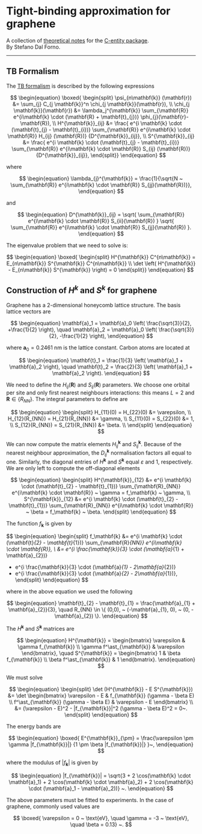 # Tight-binding approximation for graphene

A collection of [theoretical notes](./README.md) for the [C-entity package](https://github.com/t3n0/cntt).  
By Stefano Dal Forno.

***

## TB Formalism

The [TB formalism](./02.tight_binding.md) is described by the following expressions

$$
\begin{equation}
\boxed{
\begin{split}
\psi_{n\mathbf{k}} (\mathbf{r}) &= \sum_{j} C_{j \mathbf{k}}^n \chi_{j \mathbf{k}}(\mathbf{r}), \\
\chi_{j \mathbf{k}}(\mathbf{r}) &= \lambda_j^{\mathbf{k}} \sum_{\mathbf{R}} e^{i\mathbf{k} \cdot (\mathbf{R} + \mathbf{t}_{j})} \phi_{j}(\mathbf{r}-\mathbf{R}), \\
H^{\mathbf{k}}_{ij} &= \frac{ e^{i \mathbf{k} \cdot (\mathbf{t}_{j} - \mathbf{t}_{i})}
\sum_{\mathbf{R}} e^{i\mathbf{k} \cdot \mathbf{R}} H_{ij} (\mathbf{R})}
{D^{\mathbf{k}}_{ij}}, \\
S^{\mathbf{k}}_{ij} &= \frac{ e^{i \mathbf{k} \cdot (\mathbf{t}_{j} - \mathbf{t}_{i})}
\sum_{\mathbf{R}} e^{i\mathbf{k} \cdot \mathbf{R}} S_{ij} (\mathbf{R})}
{D^{\mathbf{k}}_{ij}},
\end{split}}
\end{equation}
$$

where

$$
\begin{equation}
\lambda_{j}^{\mathbf{k}} = \frac{1}{\sqrt{N ~ \sum_{\mathbf{R}} e^{i\mathbf{k} \cdot \mathbf{R}} S_{jj}(\mathbf{R})}},
\end{equation}
$$

and

$$
\begin{equation}
D^{\mathbf{k}}_{ij} =
\sqrt{ \sum_{\mathbf{R}} e^{i\mathbf{k} \cdot \mathbf{R}} S_{ii}(\mathbf{R}) }
\sqrt{ \sum_{\mathbf{R}} e^{i\mathbf{k} \cdot \mathbf{R}} S_{jj}(\mathbf{R}) }.
\end{equation}
$$

The eigenvalue problem that we need to solve is:

$$
\begin{equation}
\boxed{
\begin{split}
H^{\mathbf{k}} C^{n\mathbf{k}} = E_{n\mathbf{k}} S^{\mathbf{k}} C^{n\mathbf{k}} \\
\det \left( H^{\mathbf{k}} - E_{n\mathbf{k}} S^{\mathbf{k}} \right) = 0
\end{split}}
\end{equation}
$$

## Construction of $H^k$ and $S^k$ for graphene

Graphene has a 2-dimensional honeycomb lattice structure. The basis lattice vectors are

$$
\begin{equation}
\mathbf{a}_1 = \mathbf{a}_0 \left( \frac{\sqrt{3}}{2}, +\frac{1}{2} \right), \quad
\mathbf{a}_2 = \mathbf{a}_0 \left( \frac{\sqrt{3}}{2}, -\frac{1}{2} \right),
\end{equation}
$$

where $\mathbf{a}_0 = 0.2461$ nm is the lattice constant.
Carbon atoms are located at

$$
\begin{equation}
\mathbf{t}_1 = \frac{1}{3} \left( \mathbf{a}_1 + \mathbf{a}_2 \right), \quad
\mathbf{t}_2 = \frac{2}{3} \left( \mathbf{a}_1 + \mathbf{a}_2 \right).
\end{equation}
$$

We need to define the $H_{ij}(\mathbf{R})$ and $S_{ij}(\mathbf{R})$ parameters. We choose one orbital per site and only first nearest neighbours interactions:
this means $L = 2$ and $\mathbf{R} \in \{ R_{NN}\}$.
The integral parameters to define are

$$
\begin{equation}
\begin{split}
H_{11}(0) = H_{22}(0) &= \varepsilon, \\
H_{12}(R_{NN}) = H_{21}(R_{NN}) &= \gamma, \\
S_{11}(0) = S_{22}(0) &= 1, \\
S_{12}(R_{NN}) = S_{21}(R_{NN}) &= \beta. \\
\end{split}
\end{equation}
$$

We can now compute the matrix elements $H^{\mathbf{k}}_{ij}$ and $S^{\mathbf{k}}_{ij}$. Because of the nearest neighbour approximation, the $D^{\mathbf{k}}_{ij}$ normalisation factors all equal to one. Similarly, the diagonal entries of $H^{\mathbf{k}}$ and $S^{\mathbf{k}}$ equal $\varepsilon$ and $1$, respectively.
We are only left to compute the off-diagonal elements

$$
\begin{equation}
\begin{split}
H^{\mathbf{k}}_{12} &= e^{i \mathbf{k} \cdot (\mathbf{t}_{2} - \mathbf{t}_{1})}
\sum_{\mathbf{R}_{NN}} e^{i\mathbf{k} \cdot \mathbf{R}} ~ \gamma
= f_\mathbf{k} ~ \gamma, \\
S^{\mathbf{k}}_{12} &= e^{i \mathbf{k} \cdot (\mathbf{t}_{2} - \mathbf{t}_{1})}
\sum_{\mathbf{R}_{NN}} e^{i\mathbf{k} \cdot \mathbf{R}} ~ \beta
= f_\mathbf{k} ~ \beta.
\end{split}
\end{equation}
$$

The function $f_\mathbf{k}$ is given by

$$
\begin{equation}
\begin{split}
f_\mathbf{k} &= e^{i \mathbf{k} \cdot (\mathbf{t}_{2} - \mathbf{t}_{1})}
\sum_{\mathbf{R}_{NN}} e^{i\mathbf{k} \cdot \mathbf{R}}, \\
&= e^{i \frac{\mathbf{k}}{3} \cdot (\mathbf{a}_{1} + \mathbf{a}_{2})}
+ e^{i \frac{\mathbf{k}}{3} \cdot (\mathbf{a}_{1} - 2\mathbf{a}_{2})}
+ e^{i \frac{\mathbf{k}}{3} \cdot (\mathbf{a}_{2} - 2\mathbf{a}_{1})},
\end{split}
\end{equation}
$$

where in the above equation we used the following

$$
\begin{equation}
\mathbf{t}_{2} - \mathbf{t}_{1} = \frac{\mathbf{a}_{1} + \mathbf{a}_{2}}{3}, \quad
R_{NN} \in \{ (0,0), ~ (-\mathbf{a}_{1}, 0), ~ (0, -\mathbf{a}_{2}) \}.
\end{equation}
$$

The $H^{\mathbf{k}}$ and $S^{\mathbf{k}}$ matrices are

$$
\begin{equation}
H^{\mathbf{k}} =
\begin{bmatrix}
    \varepsilon & \gamma f_{\mathbf{k}} \\
    \gamma f^\ast_{\mathbf{k}} & \varepsilon
\end{bmatrix},
\quad S^{\mathbf{k}} =
\begin{bmatrix}
    1 & \beta f_{\mathbf{k}} \\
    \beta f^\ast_{\mathbf{k}} & 1
\end{bmatrix}.
\end{equation}
$$

We must solve

$$
\begin{equation}
\begin{split}
\det (H^{\mathbf{k}} - E S^{\mathbf{k}}) &= \det
\begin{bmatrix}
    \varepsilon - E & f_{\mathbf{k}} (\gamma - \beta E) \\
    f^\ast_{\mathbf{k}} (\gamma - \beta E) & \varepsilon - E
\end{bmatrix} \\
&= (\varepsilon - E)^2 - |f_{\mathbf{k}}|^2 (\gamma - \beta E)^2 = 0~.
\end{split}
\end{equation}
$$

The energy bands are

$$
\begin{equation}
\boxed{
E^{\mathbf{k}}_{\pm} = \frac{\varepsilon \pm \gamma |f_{\mathbf{k}}|}
{1 \pm \beta |f_{\mathbf{k}}|}
}~,
\end{equation}
$$

where the modulus of $|f_{\mathbf{k}}|$ is given by

$$
\begin{equation}
|f_{\mathbf{k}}| = \sqrt{3 + 2 \cos(\mathbf{k} \cdot \mathbf{a}_1) +
2 \cos(\mathbf{k} \cdot \mathbf{a}_2) +
2 \cos(\mathbf{k} \cdot (\mathbf{a}_1 - \mathbf{a}_2))}
~.
\end{equation}
$$

The above parameters must be fitted to experiments. In the case of graphene, commonly used values are

$$
\boxed{
\varepsilon = 0 ~ \text{eV}, \quad
\gamma = -3 ~ \text{eV}, \quad
\beta = 0.13}
~.
$$
